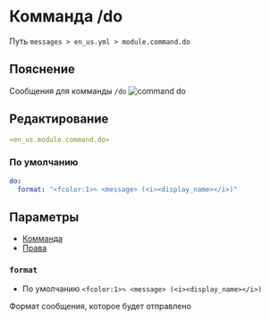 # Комманда /do
Путь `messages > en_us.yml > module.command.do`

## Пояснение
Сообщения для комманды `/do`
![command do](/commanddo.png)

## Редактирование
```yaml
<en_us.module.command.do>
```

### По умолчанию
```yaml
do:
  format: "<fcolor:1>✎ <message> (<i><display_name></i>)"
```

## Параметры

- [Комманда](/en/commands/module/command/do/)
- [Права](/en/permissions/module/command/do/)

### `format`
- По умолчанию `<fcolor:1>✎ <message> (<i><display_name></i>)`

Формат сообщения, которое будет отправлено

